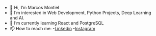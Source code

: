 - 👋 Hi, I’m Marcos Montiel
- 👀 I’m interested in Web Development, Python Projects, Deep Learning and AI.
- 🌱 I’m currently learning React and PostgreSQL
- 📫 How to reach me:
  -[Linkedin](https://www.linkedin.com/in/marcosmontielrej/)
  -[Instagram](https://www.instagram.com/__m.i.k.e__i.c.e__/)

<!---
marcos-montiel/marcos-montiel is a ✨ special ✨ repository because its `README.md` (this file) appears on your GitHub profile.
You can click the Preview link to take a look at your changes.
--->
